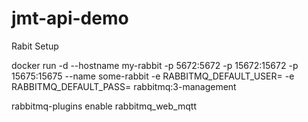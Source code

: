 # jmt-api-demo

Rabit Setup

docker run -d --hostname my-rabbit -p 5672:5672 -p 15672:15672 -p 15675:15675  --name some-rabbit -e RABBITMQ_DEFAULT_USER=<USER> -e RABBITMQ_DEFAULT_PASS=<PASSWORD> rabbitmq:3-management

rabbitmq-plugins enable rabbitmq_web_mqtt
